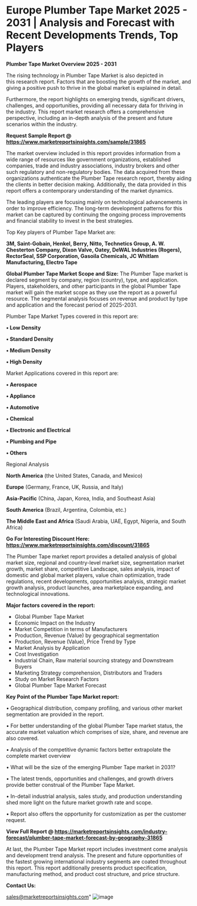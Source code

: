  # Europe Plumber Tape Market 2025 - 2031 | Analysis and Forecast with Recent Developments Trends, Top Players

<Strong> Plumber Tape Market Overview 2025 - 2031</strong>

The rising technology in Plumber Tape Market is also depicted in this research report. Factors that are boosting the growth of the market, and giving a positive push to thrive in the global market is explained in detail.

Furthermore, the report highlights on emerging trends, significant drivers, challenges, and opportunities, providing all necessary data for thriving in the industry. This report market research offers a comprehensive perspective, including an in-depth analysis of the present and future scenarios within the industry.

<strong>Request Sample Report @ <a href=https://www.marketreportsinsights.com/sample/31865>https://www.marketreportsinsights.com/sample/31865</a></strong>

The market overview included in this report provides information from a wide range of resources like government organizations, established companies, trade and industry associations, industry brokers and other such regulatory and non-regulatory bodies. The data acquired from these organizations authenticate the Plumber Tape research report, thereby aiding the clients in better decision making. Additionally, the data provided in this report offers a contemporary understanding of the market dynamics.

The leading players are focusing mainly on technological advancements in order to improve efficiency. The long-term development patterns for this market can be captured by continuing the ongoing process improvements and financial stability to invest in the best strategies.

Top Key players of Plumber Tape Market are:

<strong>3M, Saint-Gobain, Henkel, Berry, Nitto, Technetics Group, A. W. Chesterton Company, Dixon Valve, Oatey, DeWAL Industries (Rogers), RectorSeal, SSP Corporation, Gasoila Chemicals, JC Whitlam Manufacturing, Electro Tape</strong>

<strong><b>Global Plumber Tape Market Scope and Size:</b></strong>
The Plumber Tape market is declared segment by company, region (country), type, and application. Players, stakeholders, and other participants in the global Plumber Tape market will gain the market scope as they use the report as a powerful resource. The segmental analysis focuses on revenue and product by type and application and the forecast period of 2025-2031.

Plumber Tape Market Types covered in this report are:

<strong>• Low Density

• Standard Density

• Medium Density

• High Density</strong>

Market Applications covered in this report are:

<strong>• Aerospace

• Appliance

• Automotive

• Chemical

• Electronic and Electrical

• Plumbing and Pipe

• Others</strong> 

Regional Analysis

<strong>North America</strong> (the United States, Canada, and Mexico)

<strong>Europe</strong> (Germany, France, UK, Russia, and Italy)

<strong>Asia-Pacific</strong> (China, Japan, Korea, India, and Southeast Asia)

<strong>South America</strong> (Brazil, Argentina, Colombia, etc.)

<strong>The Middle East and Africa</strong> (Saudi Arabia, UAE, Egypt, Nigeria, and South Africa)

<strong>Go For Interesting Discount Here: <a href=https://www.marketreportsinsights.com/discount/31865>https://www.marketreportsinsights.com/discount/31865</a></strong>

The Plumber Tape market report provides a detailed analysis of global market size, regional and country-level market size, segmentation market growth, market share, competitive Landscape, sales analysis, impact of domestic and global market players, value chain optimization, trade regulations, recent developments, opportunities analysis, strategic market growth analysis, product launches, area marketplace expanding, and technological innovations.

<strong><b>Major factors covered in the report:</b></strong>
<ul>
  <li>Global Plumber Tape Market </li>
  <li>Economic Impact on the Industry</li>
  <li>Market Competition in terms of Manufacturers</li>
  <li>Production, Revenue (Value) by geographical segmentation</li>
  <li>Production, Revenue (Value), Price Trend by Type</li>
  <li>Market Analysis by Application</li>
  <li>Cost Investigation</li>
  <li>Industrial Chain, Raw material sourcing strategy and Downstream Buyers</li>
  <li>Marketing Strategy comprehension, Distributors and Traders</li>
  <li>Study on Market Research Factors</li>
  <li>Global Plumber Tape Market Forecast</li>
</ul>

<strong><b>Key Point of the Plumber Tape Market report:</b></strong>

• Geographical distribution, company profiling, and various other market segmentation are provided in the report.

• For better understanding of the global Plumber Tape market status, the accurate market valuation which comprises of size, share, and revenue are also covered.

• Analysis of the competitive dynamic factors better extrapolate the complete market overview

• What will be the size of the emerging Plumber Tape market in 2031?

• The latest trends, opportunities and challenges, and growth drivers provide better construal of the Plumber Tape Market.

• In-detail industrial analysis, sales study, and production understanding shed more light on the future market growth rate and scope.

• Report also offers the opportunity for customization as per the customer request.

<strong><b>View Full Report @ <a href=https://marketreportsinsights.com/industry-forecast/plumber-tape-market-forecast-by-geography-31865>https://marketreportsinsights.com/industry-forecast/plumber-tape-market-forecast-by-geography-31865</a></b></strong>


At last, the Plumber Tape Market report includes investment come analysis and development trend analysis. The present and future opportunities of the fastest growing international industry segments are coated throughout this report. This report additionally presents product specification, manufacturing method, and product cost structure, and price structure.

<strong>Contact Us:</strong>

sales@marketreportsinsights.com"
![image](https://github.com/user-attachments/assets/c9dff1c1-6599-4241-a207-e57d99fef017)
